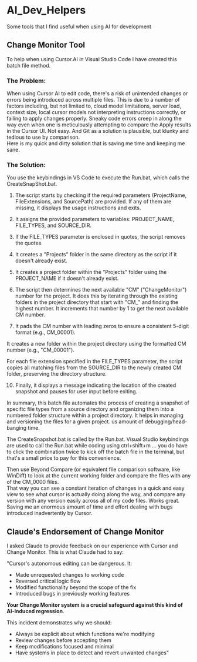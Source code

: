 # AI_Dev_Helpers
Some tools that I find useful when using AI for development

## Change Monitor Tool
To help when using Cursor.AI in Visual Studio Code I have created this batch file method. 

### The Problem:
When using Cursor AI to edit code, there's a risk of unintended changes or errors being introduced across multiple files. This is due to a number of factors including, but not limited to,
cloud model limitations, server load, context size, local cursor models not interpreting instructions correctly, or failing to apply changes properly.  Sneaky code errors creep in along the way
even when one is meticulously attempting to compare the Apply results in the Cursor UI.  Not easy.  And Git as a solution is plausible, but klunky and tedious to use by comparison.  
Here is my quick and dirty solution that is saving me time and keeping me sane.

### The Solution:

You use the keybindings in VS Code to execute the Run.bat, which calls the CreateSnapShot.bat.  

1. The script starts by checking if the required parameters (ProjectName, FileExtensions, and SourcePath) are provided. If any of them are missing, it displays the usage instructions and exits.

2. It assigns the provided parameters to variables: PROJECT_NAME, FILE_TYPES, and SOURCE_DIR.

3. If the FILE_TYPES parameter is enclosed in quotes, the script removes the quotes.

4. It creates a "Projects" folder in the same directory as the script if it doesn't already exist.

5. It creates a project folder within the "Projects" folder using the PROJECT_NAME if it doesn't already exist.

6. The script then determines the next available "CM"  ("ChangeMonitor") number for the project. It does this by iterating through the existing folders in the project directory that start with "CM_" and finding the highest number. It increments that number by 1 to get the next available CM number.

7. It pads the CM number with leading zeros to ensure a consistent 5-digit format (e.g., CM_00001).

It creates a new folder within the project directory using the formatted CM number (e.g., "CM_00001").

For each file extension specified in the FILE_TYPES parameter, the script copies all matching files from the SOURCE_DIR to the newly created CM folder, preserving the directory structure.

10. Finally, it displays a message indicating the location of the created snapshot and pauses for user input before exiting.

In summary, this batch file automates the process of creating a snapshot of specific file types from a source directory and organizing them into a numbered folder structure within a project directory. It helps in managing and versioning the files for a given project.
us amount of debugging/head-banging time.

The CreateSnapshot.bat is called by the Run.bat.  Visual Studio keybindings are used to call the Run.bat while coding using ctrl+shift+m  ... you do have to click the combination twice to kick off the batch file in the terminal, but that's a small price to pay for this convenience.

Then use Beyond Compare (or equivalent file comparison software, like WinDiff) to look at the current working folder and compare the files with any of the CM_0000<n> files.   
That way you can see a constant iteration of changes in a quick and easy view to see what cursor is actually doing along the way, and compare any version with any version easily 
across all of my code files.  Works great.  Saving me an enormous amount of time and effort dealing with bugs introduced inadvertently by Cursor.

## Claude's Endorsement of Change Monitor

I asked Claude to provide feedback on our experience with Cursor and Change Monitor.  This is what Claude had to say:

"Cursor's autonomous editing can be dangerous. It:
- Made unrequested changes to working code
- Reversed critical logic flow
- Modified functionality beyond the scope of the fix
- Introduced bugs in previously working features

**Your Change Monitor system is a crucial safeguard against this kind of AI-induced regression**. 

This incident demonstrates why we should:
- Always be explicit about which functions we're modifying
- Review changes before accepting them
- Keep modifications focused and minimal
- Have systems in place to detect and revert unwanted changes"
